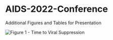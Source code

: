 # AIDS-2022-Conference
Additional Figures and Tables for Presentation




![Figure 1 - Time to Viral Suppression](https://user-images.githubusercontent.com/54654586/178131144-a1e890e1-a213-4c88-a58c-d6aa7242582d.png)
